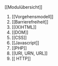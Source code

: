 [[Modulübersicht]]

1. [[Vorgehensmodell]]
2. [[Barrierefreiheit]]
3. [[(X)HTML]]
4. [[DOM]]
5. [[CSS]]
6. [[Javascript]]
7. [[PHP]]
8. [[URI, URN, URL]]
9. [[ HTTP]]

